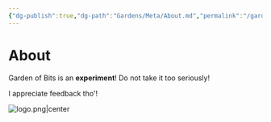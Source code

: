 ```yaml
---
{"dg-publish":true,"dg-path":"Gardens/Meta/About.md","permalink":"/gardens/meta/about/"}
---
```


# About

Garden of Bits is an **experiment**! Do not take it too seriously!

I appreciate feedback tho'!

![logo.png|center](/img/user/GOB/assets/images/logo.png)


